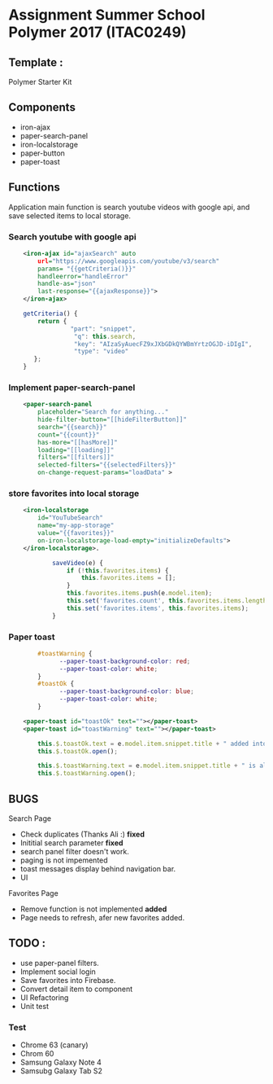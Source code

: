 # Assignment Summer School Polymer 2017 (ITAC0249)

## Template : 

Polymer Starter Kit

## Components 

* iron-ajax
* paper-search-panel
* iron-localstorage
* paper-button
* paper-toast

## Functions

Application main function is search youtube videos with google api, and save selected items to local storage.

### Search youtube with google api

```xml
    <iron-ajax id="ajaxSearch" auto
        url="https://www.googleapis.com/youtube/v3/search"  
        params= "{{getCriteria()}}"  
        handleerror="handleError"
        handle-as="json"
        last-response="{{ajaxResponse}}">
    </iron-ajax>
```

```javascript
    getCriteria() {
        return {
                 "part": "snippet",
                  "q": this.search,
                  "key": "AIzaSyAuecFZ9xJXbGDkQYWBmYrtzOGJD-iDIgI",
                  "type": "video"
       };
    }
```

### Implement paper-search-panel

```xml
    <paper-search-panel
        placeholder="Search for anything..."
        hide-filter-button="[[hideFilterButton]]"
        search="{{search}}"
        count="{{count}}"          
        has-more="[[hasMore]]"
        loading="[[loading]]"
        filters="[[filters]]"     
        selected-filters="{{selectedFilters}}"
        on-change-request-params="loadData" >
```

### store favorites into local storage

```xml
    <iron-localstorage 
        id="YouTubeSearch" 
        name="my-app-storage"     
        value="{{favorites}}" 
        on-iron-localstorage-load-empty="initializeDefaults">
    </iron-localstorage>.
```
```javascript
            saveVideo(e) {
                if (!this.favorites.items) {
                    this.favorites.items = [];
                }
                this.favorites.items.push(e.model.item);
                this.set('favorites.count', this.favorites.items.length);
                this.set('favorites.items', this.favorites.items);
            }
```
### Paper toast

```css
        #toastWarning {
              --paper-toast-background-color: red;
              --paper-toast-color: white;
        } 
        #toastOk {
              --paper-toast-background-color: blue;
              --paper-toast-color: white;
        }
```

```xml
    <paper-toast id="toastOk" text=""></paper-toast>
    <paper-toast id="toastWarning" text=""></paper-toast>
```
```javascript
        this.$.toastOk.text = e.model.item.snippet.title + " added into favorites!";
        this.$.toastOk.open();

        this.$.toastWarning.text = e.model.item.snippet.title + " is already added into favorites!";
        this.$.toastWarning.open();
```

## BUGS

Search Page

* Check duplicates (Thanks Ali :) **fixed**
* Inititial search parameter **fixed**
* search panel filter doesn't work. 
* paging is not impemented
* toast messages display behind navigation bar.
* UI 

Favorites Page
* Remove function is not implemented  **added**
* Page needs to refresh, afer new favorites added.

## TODO :

* use paper-panel filters.
* Implement social login 
* Save favorites into Firebase.
* Convert detail item to component 
* UI Refactoring
* Unit test

### Test

* Chrome 63 (canary)
* Chrom 60
* Samsung Galaxy Note 4
* Samsubg Galaxy Tab S2